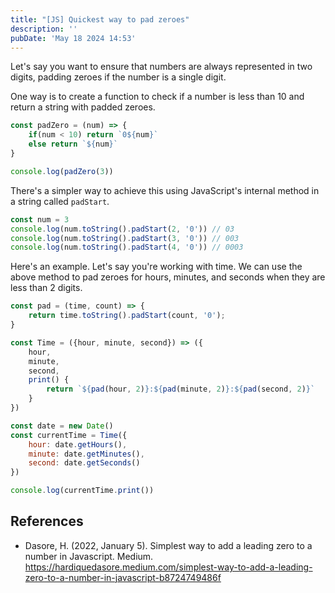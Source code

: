 ```yaml
---
title: "[JS] Quickest way to pad zeroes"
description: ''
pubDate: 'May 18 2024 14:53'
---
```


Let's say you want to ensure that numbers are always represented in two digits, padding zeroes if the number is a single digit.

One way is to create a function to check if a number is less than 10 and return a string with padded zeroes.

```js
const padZero = (num) => {
	if(num < 10) return `0${num}`
	else return `${num}`
}

console.log(padZero(3))
```

There's a simpler way to achieve this using JavaScript's internal method in a string called `padStart`.

```js
const num = 3
console.log(num.toString().padStart(2, '0')) // 03
console.log(num.toString().padStart(3, '0')) // 003
console.log(num.toString().padStart(4, '0')) // 0003
```

Here's an example. Let's say you're working with time. We can use the above method to pad zeroes for hours, minutes, and seconds when they are less than 2 digits.

```js
const pad = (time, count) => {
	return time.toString().padStart(count, '0');
}

const Time = ({hour, minute, second}) => ({
	hour,
	minute,
	second,
	print() {
		return `${pad(hour, 2)}:${pad(minute, 2)}:${pad(second, 2)}`
	}
})

const date = new Date()
const currentTime = Time({
	hour: date.getHours(),
	minute: date.getMinutes(),
	second: date.getSeconds()
})

console.log(currentTime.print())

```


## References
- Dasore, H. (2022, January 5). Simplest way to add a leading zero to a number in Javascript. Medium. https://hardiquedasore.medium.com/simplest-way-to-add-a-leading-zero-to-a-number-in-javascript-b8724749486f